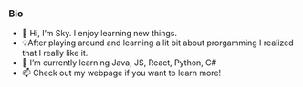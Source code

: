 ### Bio
- 👋 Hi, I’m Sky. I enjoy learning new things.
- 💡After playing around and learning a lit bit about prorgamming I realized that I really like it.
- 🌱 I’m currently learning Java, JS, React, Python, C#
- 📫 Check out my webpage if you want to learn more!
